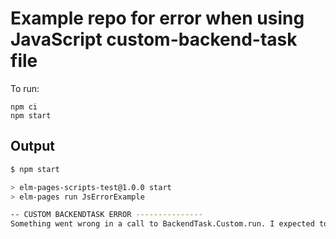 # Example repo for error when using JavaScript custom-backend-task file

To run:

```
npm ci
npm start
```

## Output

```bash
$ npm start

> elm-pages-scripts-test@1.0.0 start
> elm-pages run JsErrorExample

-- CUSTOM BACKENDTASK ERROR --------------- 
Something went wrong in a call to BackendTask.Custom.run. I expected to find a port named `test` but I couldn't find it. Is the function exported in your custom-backend-task file?
```
